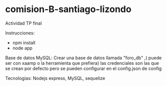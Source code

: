 # comision-B-santiago-lizondo
 Actividad TP final

Instrucciones:
- npm install
- node app

Base de datos MySQL:
Crear una base de datos llamada "foro_db" ,( puede ser con xaamp o la herramienta que prefiera) las credenciales son las que se crean por defecto pero se pueden configurar en el config.json de config

Tecnologias:
Nodejs express, MySQL, sequelize
